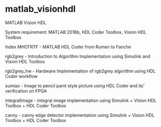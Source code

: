 # matlab_visionhdl
MATLAB Vision HDL

System requirement: MATLAB 2018b, HDL Coder Toolbox, Vision HDL Toolbox

Index
MHCFRTF - MATLAB HDL Coder from Rumen to Fanche

rgb2grey - Introduction to Algorithm Implementation using Simulink and Vision HDL Toolbox

rgb2grey_hw - Hardware Implementation of rgb2grey algorithm using HDL Coder workflow

sumiao - Image to pencil paint style picture using HDL Coder and its' verification on FPGA

integralImage - integral image implementation using Simulink + Vision HDL Toolbox + HDL Coder Toolbox

canny - canny edge detector implementation using Simulink + Vision HDL Toolbox + HDL Coder Toolbox
